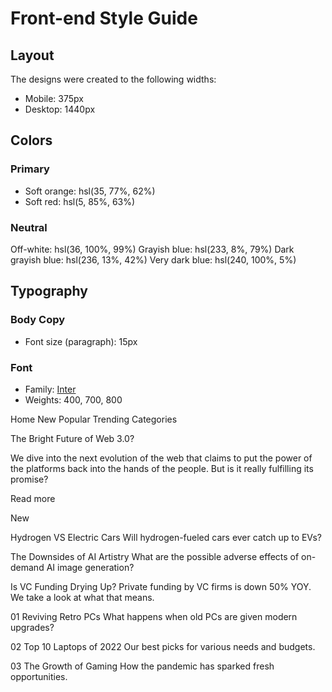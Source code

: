 # Front-end Style Guide

## Layout

The designs were created to the following widths:

- Mobile: 375px
- Desktop: 1440px

## Colors

### Primary

- Soft orange: hsl(35, 77%, 62%)
- Soft red: hsl(5, 85%, 63%)

### Neutral

Off-white: hsl(36, 100%, 99%)
Grayish blue: hsl(233, 8%, 79%)
Dark grayish blue: hsl(236, 13%, 42%)
Very dark blue: hsl(240, 100%, 5%)

## Typography

### Body Copy

- Font size (paragraph): 15px

### Font

- Family: [Inter](https://fonts.google.com/specimen/Inter)
- Weights: 400, 700, 800

Home
New
Popular
Trending
Categories

The Bright Future of Web 3.0?

We dive into the next evolution of the web that claims to put the power of the platforms back into the hands of the people.
But is it really fulfilling its promise?

Read more

New

Hydrogen VS Electric Cars
Will hydrogen-fueled cars ever catch up to EVs?

The Downsides of AI Artistry
What are the possible adverse effects of on-demand AI image generation?

Is VC Funding Drying Up?
Private funding by VC firms is down 50% YOY. We take a look at what that means.

01
Reviving Retro PCs
What happens when old PCs are given modern upgrades?

02
Top 10 Laptops of 2022
Our best picks for various needs and budgets.

03
The Growth of Gaming
How the pandemic has sparked fresh opportunities.
